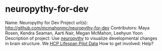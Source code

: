 # neuropythy-for-dev

Name: Neuropythy for Dev
Project url(s): http://github.com/mcmahonmc/neuropythy-for-dev
Contributors: Maya Rosen, Kendra Seaman, Aarti Nair, Megan McMahon, Leehyun Yoon
Description of project: Use [neuropythy](https://github.com/noahbenson/neuropythy) to visualize developmental changes in brain structure.
We [HCP Lifespan Pilot Data](https://www.humanconnectome.org/lifespan-studies)
How to get involved: Help?

